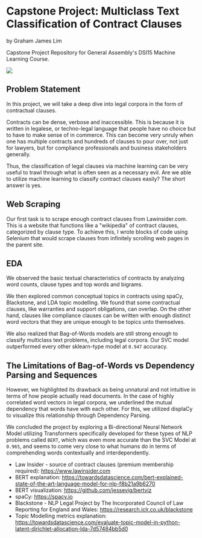 # Capstone Project: Multiclass Text Classification of Contract Clauses
by Graham James Lim

Capstone Project Repository for General Assembly's DSI15 Machine Learning Course.

<img src="../images/displacy_sample.png">

## Problem Statement 
In this project, we will take a deep dive into legal corpora in the form of contractual clauses. 

Contracts can be dense, verbose and inaccessible. This is because it is written in legalese, or techno-legal language that people have no choice but to have to make sense of in commerce. This can become very unruly when one has multiple contracts and hundreds of clauses to pour over, not just for lawyers, but for compliance professionals and business stakeholders generally.

Thus, the classification of legal clauses via machine learning can be very useful to trawl through what is often seen as a necessary evil. Are we able to utilize machine learning to classify contract clauses easily? The short answer is yes.

## Web Scraping
Our first task is to scrape enough contract clauses from Lawinsider.com. This is a website that functions like a "wikipedia" of contract clauses, categorized by clause type. To achieve this, I wrote blocks of code using Selenium that would scrape clauses from infinitely scrolling web pages in the parent site.

## EDA
We observed the basic textual characteristics of contracts by analyzing word counts, clause types and top words and bigrams. 

We then explored common conceptual topics in contracts using spaCy, Blackstone, and LDA topic modelling. We found that some contractual clauses, like warranties and support obligations, can overlap. On the other hand, clauses like compliance clauses can be written with enough distinct word vectors that they are unique enough to be topics unto themselves.

We also realized that Bag-of-Words models are still strong enough to classify multiclass text problems, including legal corpora. Our SVC model outperformed every other sklearn-type model at `0.947` accuracy.

## The Limitations of Bag-of-Words vs Dependency Parsing and Sequences
However, we highlighted its drawback as being unnatural and not intuitive in terms of how people actually read documents. In the case of highly correlated word vectors in legal corpora, we underlined the mutual dependency that words have with each other. For this, we utilized displaCy to visualize this relationship through Dependency Parsing.

We concluded the project by exploring a Bi-directional Neural Network Model utilizing Transformers specifically developed for these types of NLP problems called `BERT`, which was even more accurate than the SVC Model at `0.965`, and seems to come very close to what humans do in terms of comprehending words contextually and interdependently.

* Law Insider - source of contract clauses (premium membership required): https://www.lawinsider.com
* BERT explanation: https://towardsdatascience.com/bert-explained-state-of-the-art-language-model-for-nlp-f8b21a9b6270
* BERT visualization: https://github.com/jessevig/bertviz
* spaCy: https://spacy.io
* Blackstone - NLP Legal Project by The Incorporated Council of Law Reporting for England and Wales: 
https://research.iclr.co.uk/blackstone
* Topic Modelling metrics explanation:
https://towardsdatascience.com/evaluate-topic-model-in-python-latent-dirichlet-allocation-lda-7d57484bb5d0
